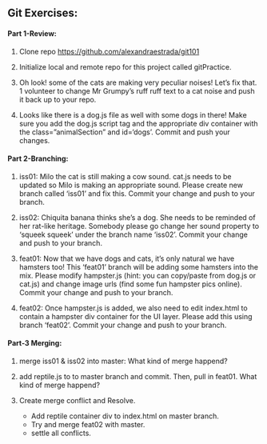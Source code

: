 ## Git Exercises:

#### Part 1-Review:
 
1. Clone repo https://github.com/alexandraestrada/git101 

2. Initialize local and remote repo for this project called gitPractice.

3. Oh look! some of the cats are making very peculiar noises! Let’s fix that. 1 volunteer to change Mr Grumpy’s ruff ruff text to a cat noise and push it back up to your repo.

4. Looks like there is a dog.js file as well with some dogs in there! Make sure you add the dog.js script tag and the appropriate div container with the class=”animalSection” and id=‘dogs’. Commit and push your changes.




#### Part 2-Branching: 

1. iss01: Milo the cat is still making a cow sound. cat.js needs to be updated so Milo is making an appropriate sound. Please create new branch called ‘iss01’ and fix this. Commit your change and push to your branch. 

2. iss02: Chiquita banana thinks she’s a dog. She needs to be reminded of her rat-like heritage. Somebody please go change her  sound property to ‘squeek squeek’ under the branch name ‘iss02’. Commit your change and push to your branch. 

3. feat01: Now that we have dogs and cats, it’s only natural we have hamsters too! This ‘feat01’ branch will be adding some hamsters into the mix. Please modify hampster.js (hint: you can copy/paste from dog.js or cat.js) and change image urls (find some fun hampster pics online). Commit your change and push to your branch.

4. feat02: Once hampster.js is added, we also need to edit index.html to contain a hampster div container for the UI layer. Please add this using branch ‘feat02’. Commit your change and push to your branch.

#### Part-3 Merging:


1. merge iss01 & iss02 into master: What kind of merge happend?

2. add reptile.js to to master branch and commit. Then, pull in feat01. What kind of merge happend?

4. Create merge conflict and Resolve.

    * Add reptile container div to index.html on master branch.      
    * Try and merge feat02 with master. 
    * settle all conflicts.
